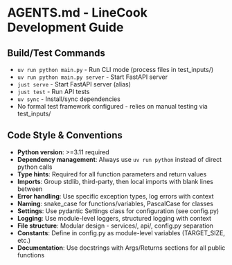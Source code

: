 # AGENTS.md - LineCook Development Guide

## Build/Test Commands
- `uv run python main.py` - Run CLI mode (process files in test_inputs/)
- `uv run python main.py server` - Start FastAPI server  
- `just serve` - Start FastAPI server (alias)
- `just test` - Run API tests
- `uv sync` - Install/sync dependencies
- No formal test framework configured - relies on manual testing via test_inputs/

## Code Style & Conventions
- **Python version**: >=3.11 required
- **Dependency management**: Always use `uv run python` instead of direct python calls
- **Type hints**: Required for all function parameters and return values
- **Imports**: Group stdlib, third-party, then local imports with blank lines between
- **Error handling**: Use specific exception types, log errors with context
- **Naming**: snake_case for functions/variables, PascalCase for classes
- **Settings**: Use pydantic Settings class for configuration (see config.py)
- **Logging**: Use module-level loggers, structured logging with context
- **File structure**: Modular design - services/, api/, config.py separation
- **Constants**: Define in config.py as module-level variables (TARGET_SIZE, etc.)
- **Documentation**: Use docstrings with Args/Returns sections for all public functions